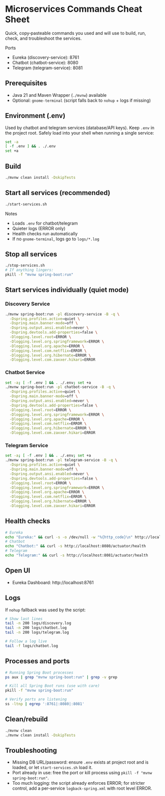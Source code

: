 # Microservices Commands Cheat Sheet

Quick, copy‑pasteable commands you used and will use to build, run, check, and troubleshoot the services.

Ports
- Eureka (discovery-service): 8761
- Chatbot (chatbot-service): 8080
- Telegram (telegram-service): 8081

## Prerequisites
- Java 21 and Maven Wrapper (`./mvnw`) available
- Optional: `gnome-terminal` (script falls back to `nohup` + logs if missing)

## Environment (.env)
Used by chatbot and telegram services (database/API keys). Keep `.env` in the project root.
Safely load into your shell when running a single service:
```bash
set -a
[ -f .env ] && . ./.env
set +a
```

## Build
```bash
./mvnw clean install -DskipTests
```

## Start all services (recommended)
```bash
./start-services.sh
```
Notes
- Loads `.env` for chatbot/telegram
- Quieter logs (ERROR only)
- Health checks run automatically
- If no `gnome-terminal`, logs go to `logs/*.log`

## Stop all services
```bash
./stop-services.sh
# If anything lingers:
pkill -f "mvnw spring-boot:run"
```

## Start services individually (quiet mode)
### Discovery Service
```bash
./mvnw spring-boot:run -pl discovery-service -B -q \
  -Dspring.profiles.active=quiet \
  -Dspring.main.banner-mode=off \
  -Dspring.output.ansi.enabled=never \
  -Dspring.devtools.add-properties=false \
  -Dlogging.level.root=ERROR \
  -Dlogging.level.org.springframework=ERROR \
  -Dlogging.level.org.apache=ERROR \
  -Dlogging.level.com.netflix=ERROR \
  -Dlogging.level.org.hibernate=ERROR \
  -Dlogging.level.com.zaxxer.hikari=ERROR
```

### Chatbot Service
```bash
set -a; [ -f .env ] && . ./.env; set +a
./mvnw spring-boot:run -pl chatbot-service -B -q \
  -Dspring.profiles.active=quiet \
  -Dspring.main.banner-mode=off \
  -Dspring.output.ansi.enabled=never \
  -Dspring.devtools.add-properties=false \
  -Dlogging.level.root=ERROR \
  -Dlogging.level.org.springframework=ERROR \
  -Dlogging.level.org.apache=ERROR \
  -Dlogging.level.com.netflix=ERROR \
  -Dlogging.level.org.hibernate=ERROR \
  -Dlogging.level.com.zaxxer.hikari=ERROR
```

### Telegram Service
```bash
set -a; [ -f .env ] && . ./.env; set +a
./mvnw spring-boot:run -pl telegram-service -B -q \
  -Dspring.profiles.active=quiet \
  -Dspring.main.banner-mode=off \
  -Dspring.output.ansi.enabled=never \
  -Dspring.devtools.add-properties=false \
  -Dlogging.level.root=ERROR \
  -Dlogging.level.org.springframework=ERROR \
  -Dlogging.level.org.apache=ERROR \
  -Dlogging.level.com.netflix=ERROR \
  -Dlogging.level.org.hibernate=ERROR \
  -Dlogging.level.com.zaxxer.hikari=ERROR
```

## Health checks
```bash
# Eureka
echo "Eureka:" && curl -s -o /dev/null -w "%{http_code}\n" http://localhost:8761
# Chatbot
echo "Chatbot:" && curl -s http://localhost:8080/actuator/health
# Telegram
echo "Telegram:" && curl -s http://localhost:8081/actuator/health
```

## Open UI
- Eureka Dashboard: http://localhost:8761

## Logs
If `nohup` fallback was used by the script:
```bash
# Show last lines
tail -n 200 logs/discovery.log
tail -n 200 logs/chatbot.log
tail -n 200 logs/telegram.log

# Follow a log live
tail -f logs/chatbot.log
```

## Processes and ports
```bash
# Running Spring Boot processes
ps aux | grep "mvnw spring-boot:run" | grep -v grep

# Kill all Spring Boot runs (use with care)
pkill -f "mvnw spring-boot:run"

# Verify ports are listening
ss -ltnp | egrep ':8761|:8080|:8081'
```

## Clean/rebuild
```bash
./mvnw clean
./mvnw clean install -DskipTests
```

## Troubleshooting
- Missing DB URL/password: ensure `.env` exists at project root and is loaded, or let `start-services.sh` load it.
- Port already in use: free the port or kill process using `pkill -f "mvnw spring-boot:run"`.
- Too much logging: the script already enforces ERROR; for stricter control, add a per-service `logback-spring.xml` with root level ERROR.
